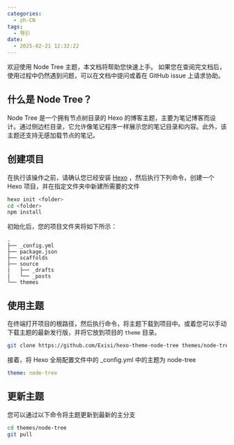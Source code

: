```yaml
---
categories:
  - zh-CN
tags:
  - 导引
date:
  - 2025-02-21 12:32:22
---
```


欢迎使用 Node Tree 主题，本文档将帮助您快速上手。 如果您在查阅完文档后，使用过程中仍然遇到问题，可以在文档中提问或着在 GitHub issue 上请求协助。

## 什么是 Node Tree？

Node Tree 是一个拥有节点树目录的 Hexo 的博客主题，主要为笔记博客而设计。通过侧边栏目录，它允许像笔记程序一样展示您的笔记目录和内容。此外，该主题还支持无感加载节点的笔记。

## 创建项目

在执行该操作之前，请确认您已经安装 [Hexo](https://hexo.io/zh-cn/docs/) ，然后执行下列命令，创建一个 Hexo 项目，并在指定文件夹中新建所需要的文件

``` bash
hexo init <folder>
cd <folder>
npm install
```

初始化后，您的项目文件夹将如下所示：

```
.
├── _config.yml
├── package.json
├── scaffolds
├── source
|   ├── _drafts
|   └── _posts
└── themes
```

## 使用主题
在终端打开项目的根路径，然后执行命令，将主题下载到项目中。或着您可以手动下载主题的最新发行版，并将它放到项目的 `theme` 目录。

``` bash
git clone https://github.com/Exisi/hexo-theme-node-tree themes/node-tree
```

接着，将 Hexo 全局配置文件中的 _config.yml 中的主题为 node-tree

``` yaml _config.yml
theme: node-tree
```

## 更新主题
您可以通过以下命令将主题更新到最新的主分支

``` bash
cd themes/node-tree
git pull
```